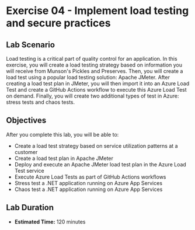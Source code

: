 # Exercise 04 - Implement load testing and secure practices

## Lab Scenario

Load testing is a critical part of quality control for an application. In this exercise, you will create a load testing strategy based on information you will receive from Munson's Pickles and Preserves. Then, you will create a load test using a popular load testing solution: Apache JMeter. After creating a load test plan in JMeter, you will then import it into an Azure Load Test and create a GitHub Actions workflow to execute this Azure Load Test on demand. Finally, you will create two additional types of test in Azure: stress tests and chaos tests.

## Objectives

After you complete this lab, you will be able to:

* Create a load test strategy based on service utilization patterns at a customer
* Create a load test plan in Apache JMeter
* Deploy and execute an Apache JMeter load test plan in the Azure Load Test service
* Execute Azure Load Tests as part of GitHub Actions workflows
* Stress test a .NET application running on Azure App Services
* Chaos test a .NET application running on Azure App Services

## Lab Duration

* **Estimated Time:** 120 minutes
